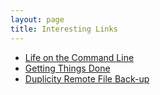 ```yaml
---
layout: page
title: Interesting Links
---
```


- <a href="http://stephenramsay.us/2011/04/09/life-on-the-command-line/" target="_blank">Life on the Command Line</a>
- <a href="http://chronicle.com/blogs/profhacker/an-introduction-to-gtd-getting-things-done/22719"  target="_blank">Getting Things Done</a>
- <a href="http://duplicity.nongnu.org/"  target="_blank">Duplicity Remote File Back-up</a>

